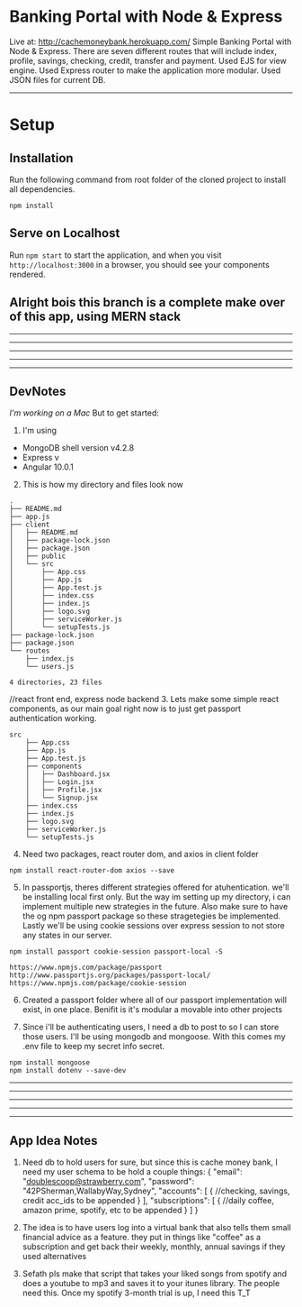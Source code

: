 # Banking Portal with Node & Express

Live at: http://cachemoneybank.herokuapp.com/
Simple Banking Portal with Node & Express. There are seven different routes that will include index, profile, savings, checking, credit, transfer and payment. Used EJS for view engine. Used Express router to make the application more modular. Used JSON files for current DB.

---

# Setup

## Installation

Run the following command from root folder of the cloned project to install all dependencies.

`npm install`

## Serve on Localhost

Run `npm start` to start the application, and when you visit `http://localhost:3000` in a browser, you should see your components rendered.

## Alright bois this branch is a complete make over of this app, using MERN stack

------
------
------
------
------

## DevNotes
*I'm working on a Mac*
But to get started: 
1. I'm using 
- MongoDB shell version v4.2.8
- Express v
- Angular 10.0.1
2. This is how my directory and files look now
```
.
├── README.md
├── app.js
├── client
│   ├── README.md
│   ├── package-lock.json
│   ├── package.json
│   ├── public
│   └── src
│       ├── App.css
│       ├── App.js
│       ├── App.test.js
│       ├── index.css
│       ├── index.js
│       ├── logo.svg
│       ├── serviceWorker.js
│       └── setupTests.js
├── package-lock.json
├── package.json
└── routes
    ├── index.js
    └── users.js

4 directories, 23 files
```
//react front end, express node backend
3. Lets make some simple react components, as our main goal right now is to just get passport authentication working.
```
src
    ├── App.css
    ├── App.js
    ├── App.test.js
    ├── components
    │   ├── Dashboard.jsx
    │   ├── Login.jsx
    │   ├── Profile.jsx
    │   └── Signup.jsx
    ├── index.css
    ├── index.js
    ├── logo.svg
    ├── serviceWorker.js
    └── setupTests.js
```
4. Need two packages, react router dom, and axios in client folder
```
npm install react-router-dom axios --save
```
5. In passportjs, theres different strategies offered for atuhentication. we'll be installing local first only. But the way im setting up my directory, i can implement multiple new strategies in the future. Also make sure to have the og npm passport package so these stragetegies be implemented. Lastly we'll be using cookie sessions over express session to not store any states in our server. 
```
npm install passport cookie-session passport-local -S

https://www.npmjs.com/package/passport
http://www.passportjs.org/packages/passport-local/
https://www.npmjs.com/package/cookie-session
```
6. Created a passport folder where all of our passport implementation will exist, in one place. Benifit is it's modular a movable into other projects

7. Since i'll be authenticating users, I need a db to post to so I can store those users. I'll be using mongodb and mongoose. With this comes my .env file to keep my secret info secret.
```
npm install mongoose
npm install dotenv --save-dev
```






------
------
------
------
------
## App Idea Notes
1. Need db to hold users for sure, but since this is cache money bank, I need my user schema to be hold a couple things:
  {
    "email": "doublescoop@strawberry.com",
    "password": "42PSherman,WallabyWay,Sydney",
    "accounts": [ 
        { //checking, savings, credit acc_ids to be appended }
        ],
    "subscriptions": [ 
        { //daily coffee, amazon prime, spotify, etc to be appended }
        ]
  }

2. The idea is to have users log into a virtual bank that also tells them small financial advice as a feature. they put in things like "coffee" as a subscription and get back their weekly, monthly, annual savings if they used alternatives

3. Sefath pls make that script that takes your liked songs from spotify and does a youtube to mp3 and saves it to your itunes library. The people need this. Once my spotify 3-month trial is up, I need this T_T